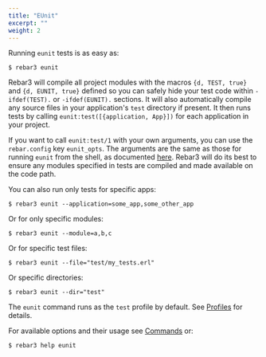 ```yaml
---
title: "EUnit"
excerpt: ""
weight: 2
---
```


Running `eunit` tests is as easy as:

```shell
$ rebar3 eunit 
```

Rebar3 will compile all project modules with the macros `{d, TEST, true}` and `{d, EUNIT, true}` defined so you can safely hide your test code within `-ifdef(TEST).` or `-ifdef(EUNIT).` sections. It will also automatically compile any source files in your application's `test` directory if present. It then runs tests by calling `eunit:test([{application, App}])` for each application in your project.

If you want to call `eunit:test/1` with your own arguments, you can use the `rebar.config` key `eunit_opts`. The arguments are the same as those for running `eunit` from the shell, as documented [here](http://www.erlang.org/doc/man/eunit.html). Rebar3 will do its best to ensure any modules specified in tests are compiled and made available on the code path.

You can also run only tests for specific apps:

```shell
$ rebar3 eunit --application=some_app,some_other_app 
```

Or for only specific modules:

```shell
$ rebar3 eunit --module=a,b,c 
```

Or for specific test files:

```shell
$ rebar3 eunit --file="test/my_tests.erl" 
```

Or specific directories:

```shell
$ rebar3 eunit --dir="test" 
```

The `eunit` command runs as the `test` profile by default. See [Profiles](/docs/profiles) for details.

For available options and their usage see [Commands](/docs/commands) or:

```shell
$ rebar3 help eunit 
```

